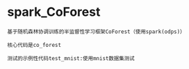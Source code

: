 # spark_CoForest
    基于随机森林协调训练的半监督性学习框架CoForest（使用spark(odps)）
    
    核心代码是co_forest
    
    测试的示例性代码test_mnist:使用mnist数据集测试
